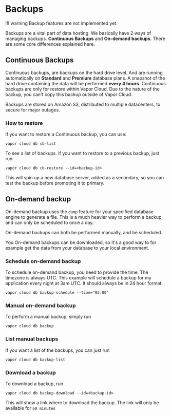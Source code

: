 # Backups

!!! warning
    Backup features are not implemented yet.

Backups are a vital part of data hosting. We basically have 2 ways of managing backups. **Continuous Backups** and **On-demand backups**. There are some core differences explained here.

## Continuous Backups

Continuous backups, are backups on the hard drive level. And are running automatically on **Standard** and **Premium** database plans. A snapshot of the hard drive containing the data will be performed **every 4 hours**. Continuous backups are only for restore within Vapor Cloud. Due to the nature of the backup, you can't copy this backup outside of Vapor Cloud.

Backups are stored on Amazon S3, distributed to multiple datacenters, to secure for major outages.

### How to restore

If you want to restore a Continuous backup, you can use:

```
vapor cloud db cb-list
```

To see a list of backups. If you want to restore to a previous backup, just run

```
vapor cloud db cb-restore --id=<backup-id>
```

This will spin up a new database server, added as a secondary, so you can test the backup before promoting it to primary.

## On-demand backup

On-demand backup uses the `dump` feature for your specified database engine to generate a file. This is a much heavier way to perform a backup, and can only be scheduled to once a day.

On-demand backups can both be performed manually, and be scheduled.

You On-demand backups can be downloaded, so it's a good way to for example get the data from your database to your local environment.

### Schedule on-demand backup

To schedule on-demand backup, you need to provide the time. The timezone is always UTC. This example will schedule a backup for my application every night at 3am UTC. It should always be in 24 hour format.

```
vapor cloud db backup-schedule --time="02:00"
```

### Manual on-demand backup

To perform a manual backup, simply run

```
vapor cloud db backup
```

### List manual backups

If you want a list of the backups, you can just run

```
vapor cloud db backup-list
```

### Download a backup

To download a backup, run

```
vapor cloud db backup-download --id=<backup-id>
```

This will show a link where to download the backup. The link will only be available for `60 minutes`
